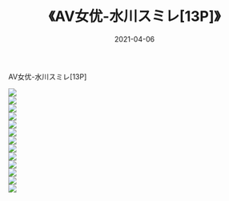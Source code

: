 ﻿---
layout: post
title:  《AV女优-水川スミレ[13P]》
date:   2021-04-06
img: http://imgx.orgx.ga/漏D/2021/AV女优-水川スミレ[13P]/000.jpg
categories: [美女, 清纯, 唯美]
---

AV女优-水川スミレ[13P]

  ![](http://imgx.orgx.ga/漏D/2021/AV女优-水川スミレ[13P]/001.jpg) <br> ![](http://imgx.orgx.ga/漏D/2021/AV女优-水川スミレ[13P]/002.jpg) <br> ![](http://imgx.orgx.ga/漏D/2021/AV女优-水川スミレ[13P]/003.jpg) <br> ![](http://imgx.orgx.ga/漏D/2021/AV女优-水川スミレ[13P]/004.jpg) <br> ![](http://imgx.orgx.ga/漏D/2021/AV女优-水川スミレ[13P]/005.jpg) <br> ![](http://imgx.orgx.ga/漏D/2021/AV女优-水川スミレ[13P]/006.jpg) <br> ![](http://imgx.orgx.ga/漏D/2021/AV女优-水川スミレ[13P]/007.jpg) <br> ![](http://imgx.orgx.ga/漏D/2021/AV女优-水川スミレ[13P]/008.jpg) <br> ![](http://imgx.orgx.ga/漏D/2021/AV女优-水川スミレ[13P]/009.jpg) <br> ![](http://imgx.orgx.ga/漏D/2021/AV女优-水川スミレ[13P]/010.jpg) <br> ![](http://imgx.orgx.ga/漏D/2021/AV女优-水川スミレ[13P]/011.jpg) <br> ![](http://imgx.orgx.ga/漏D/2021/AV女优-水川スミレ[13P]/012.jpg) <br> ![](http://imgx.orgx.ga/漏D/2021/AV女优-水川スミレ[13P]/013.jpg) <br>